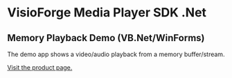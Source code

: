 ﻿# VisioForge Media Player SDK .Net

## Memory Playback Demo (VB.Net/WinForms)

The demo app shows a video/audio playback from a memory buffer/stream.

[Visit the product page.](https://www.visioforge.com/media-player-sdk-net)